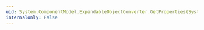```yaml
---
uid: System.ComponentModel.ExpandableObjectConverter.GetProperties(System.ComponentModel.ITypeDescriptorContext,System.Object,System.Attribute[])
internalonly: False
---
```

